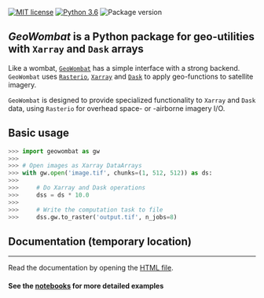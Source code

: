 [](#mit-license)[](#python-3.6)[](#package-version)

[![MIT license](https://img.shields.io/badge/License-MIT-black.svg)](https://lbesson.mit-license.org/)
[![Python 3.6](https://img.shields.io/badge/python-3.6-black.svg)](https://www.python.org/downloads/release/python-360/)
![Package version](https://img.shields.io/badge/version-1.0.0-blue.svg?cacheSeconds=2592000)

## *GeoWombat* is a Python package for geo-utilities with `Xarray` and `Dask` arrays

Like a wombat, [`GeoWombat`](https://github.com/jgrss/geowombat) has a simple interface with a strong backend. `GeoWombat` uses
[`Rasterio`](https://github.com/mapbox/rasterio), [`Xarray`](http://xarray.pydata.org/en/stable/) and [`Dask`](https://dask.org/) 
to apply geo-functions to satellite imagery. 

`GeoWombat` is designed to provide specialized functionality to `Xarray` and `Dask` data, using `Rasterio` for 
overhead space- or -airborne imagery I/O.

## Basic usage

```python
>>> import geowombat as gw
>>>
>>> # Open images as Xarray DataArrays
>>> with gw.open('image.tif', chunks=(1, 512, 512)) as ds:
>>>
>>>     # Do Xarray and Dask operations
>>>     dss = ds * 10.0
>>>
>>>     # Write the computation task to file
>>>     dss.gw.to_raster('output.tif', n_jobs=8)
```

## Documentation (temporary location)
---

Read the documentation by opening the [HTML file](https://github.com/jgrss/geowombat/tree/master/doc/build/html/index.html).

#### See the [notebooks](https://github.com/jgrss/geowombat/tree/master/notebooks) for more detailed examples
